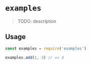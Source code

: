 # `examples`

> TODO: description

## Usage

```javascript
const examples = require('examples')

examples.add(1, 3) // => 4
```
